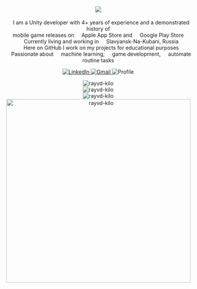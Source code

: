 <h1 align="center">
    <img src="https://readme-typing-svg.herokuapp.com?font=Verdana&weight=600&size=30&pause=1000&color=F7F7F7&center=true&vCenter=true&width=600&height=50&&repeat=false&lines=Hi+%F0%9F%91%8B+I'm+Kuznichenko+Stanislav;"/>
</h1>

<!-- Description -->
<p align="center">
   <img src="https://cdn-icons-png.flaticon.com/512/5969/5969294.png" width="12"/> I am a Unity developer with 4+ years of experience and a demonstrated history of <br> mobile game releases on <img src="https://cdn-icons-png.flaticon.com/512/5977/5977575.png" width="12"/> Apple App Store and <img src="https://cdn-icons-png.flaticon.com/512/6124/6124997.png" width="12"/> Google Play Store
   <br><img src="https://cdn-icons-png.flaticon.com/512/609/609803.png" width="12"/> Currently living and working in <img src="https://cdn.icon-icons.com/icons2/97/PNG/256/russia_flags_flag_17058.png" width="12"/> Slavyansk-Na-Kubani, Russia
   <br><img src="https://cdn-icons-png.flaticon.com/512/560/560216.png" width="12"/> Here on GitHub I work on my projects for educational purposes
   <br><img src="https://cdn-icons-png.flaticon.com/512/7172/7172786.png" width="12"/> Passionate about <img src="https://cdn.icon-icons.com/icons2/1479/PNG/512/2890580-artificialintelligence9_101980.png" width="12"> machine learning, <img src="https://cdn.icon-icons.com/icons2/196/PNG/128/gamecontroller_23721.png" width="12"> game development, <img src="https://cdn.icon-icons.com/icons2/1381/PNG/512/applicationsdevelopment_94704.png" width="12"> automate routine tasks
</p>

<!-- Badges -->
<p align="center">
   <a href="https://www.linkedin.com/in/станислав-кузниченко-437889260/" target="_blank">
      <img alt="LinkedIn" src="https://img.shields.io/badge/-LinkedIn-0084b1?style=flat&logo=linkedin&logoColor=white" />
   </a>
   <a href="mailto:rayvdkilo@gmail.com" target="_blank">
      <img alt="Gmail" src="https://img.shields.io/badge/-Gmail-dd4b39?style=flat&logo=gmail&logoColor=white" />
   </a>
   <img alt="Profile" src="https://komarev.com/ghpvc/?username=rayvd-kilo&label=Profile%20views&color=178600&style=flat" />
</p>

<!-- GitHub stats -->
<p align="center">
   <img src="https://github-readme-stats-git-masterrstaa-rickstaa.vercel.app/api?username=rayvd-kilo&locale=en&theme=nord&count_private=true&show_icons=true&hide=contribs,issues&card_width=495" alt="rayvd-kilo" />
   <br><img src="https://github-readme-stats-git-masterrstaa-rickstaa.vercel.app/api/top-langs?username=rayvd-kilo&locale=en&theme=nord&layout=compact&card_width=495" alt="rayvd-kilo" />
   <br><img src="https://github-readme-streak-stats.herokuapp.com/?user=rayvd-kilo&theme=nord&count_private=true&no-bg=true&no-frame=true" alt="rayvd-kilo" />
   <br><img width="495pt" src="https://github-profile-trophy.vercel.app/?username=rayvd-kilo&theme=nord&margin-w=7&title=Commits,Followers,Repositories,Stars,PullRequest&column=5" alt="rayvd-kilo" />
</p>
